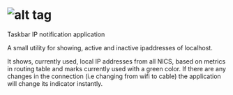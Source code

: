 ![alt tag](https://ci.appveyor.com/api/projects/status/2egkhy9je8xha40v)
=====================

Taskbar IP notification application

A small utility for showing, active and inactive ipaddresses of localhost.


It shows, currently used, local IP addresses from all NICS, based on metrics in routing table and marks currently used with a green color.
If there are any changes in the connection (i.e changing from wifi to cable) the application will change its indicator instantly.
